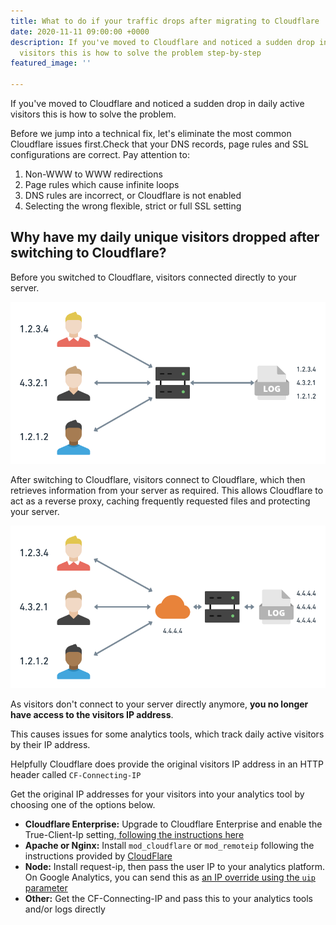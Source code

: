 ```yaml
---
title: What to do if your traffic drops after migrating to Cloudflare
date: 2020-11-11 09:00:00 +0000
description: If you've moved to Cloudflare and noticed a sudden drop in daily active
  visitors this is how to solve the problem step-by-step
featured_image: ''

---
```

If you've moved to Cloudflare and noticed a sudden drop in daily active visitors this is how to solve the problem.

Before we jump into a technical fix, let's eliminate the most common Cloudflare issues first.Check that your DNS records, page rules and SSL configurations are correct. Pay attention to:

1. Non-WWW to WWW redirections
2. Page rules which cause infinite loops
3. DNS rules are incorrect, or Cloudflare is not enabled
4. Selecting the wrong flexible, strict or full SSL setting

## **Why have my daily unique visitors dropped after switching to Cloudflare?**

Before you switched to Cloudflare, visitors connected directly to your server.

![](/images/getting-started.png)

After switching to Cloudflare, visitors connect to Cloudflare, which then retrieves information from your server as required. This allows Cloudflare to act as a reverse proxy, caching frequently requested files and protecting your server.

![](/images/getting-started-2.png)

As visitors don't connect to your server directly anymore, **you no longer have access to the visitors IP address**.

This causes issues for some analytics tools, which track daily active visitors by their IP address.

Helpfully Cloudflare does provide the original visitors IP address in an HTTP header called `CF-Connecting-IP`

Get the original IP addresses for your visitors into your analytics tool by choosing one of the options below.

* **Cloudflare Enterprise:** Upgrade to Cloudflare Enterprise and enable the True-Client-Ip setting,[ following the instructions here](https://support.cloudflare.com/hc/en-us/articles/206776727-What-is-True-Client-IP-)
* **Apache or Nginx:** Install `mod_cloudflare` or `mod_remoteip` following the instructions provided by [CloudFlare](https://support.cloudflare.com/hc/en-us/articles/200170786-Restoring-original-visitor-IPs-Logging-visitor-IP-addresses)
* **Node:** Install request-ip, then pass the user IP to your analytics platform. On Google Analytics, you can send this as [an IP override using the `uip` parameter](https://developers.google.com/analytics/devguides/collection/protocol/v1/parameters#uip)
* **Other:** Get the CF-Connecting-IP and pass this to your analytics tools and/or logs directly